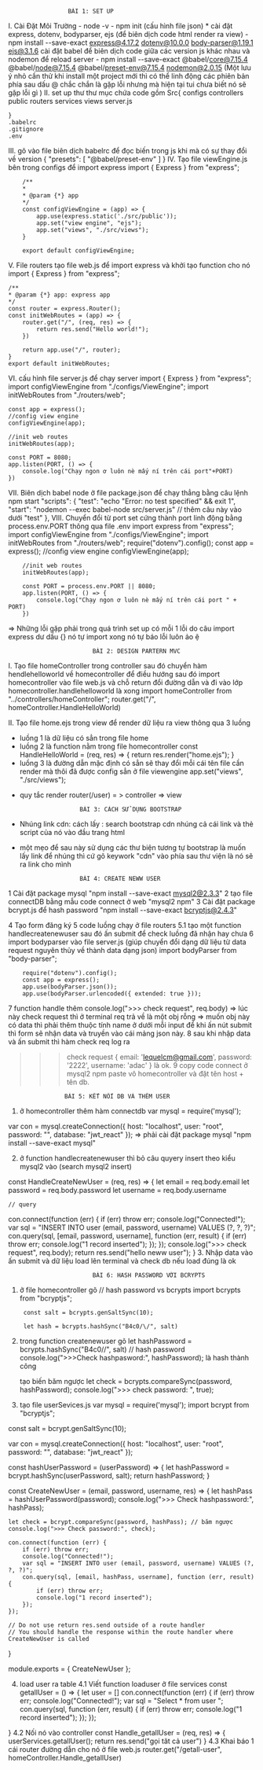                     
                     BÀI 1: SET UP


I. Cài Đặt Môi Trường 
    - node -v
    - npm init (cấu hình file json)
    * cài đặt express, dotenv, bodyparser, ejs (để biên dịch code html render ra view)
    - npm install --save-exact express@4.17.2 dotenv@10.0.0 body-parser@1.19.1 ejs@3.1.6
    cài đặt babel để biên dịch code giữa các version js khác nhau và nodemon để reload server
    - npm install --save-exact @babel/core@7.15.4 @babel/node@7.15.4 @babel/preset-env@7.15.4 nodemon@2.0.15
(Một lưu ý nhỏ cần thử khi install một project mới thì có thể linh động các phiên bản phía sau dấu @ chắc chắn là gặp lỗi nhưng mà hiện tại tui chưa biết nó sẽ gặp lỗi gì  )
II. set up thư thư mục chứa code gồm
    Src{
        configs
        controllers
        public
        routers
        services
        views
        server.js

    }
    .babelrc
    .gitignore
    .env

III. gõ vào file biên dịch babelrc để đọc biến trong js khi mà có sự thay đổi về version
    {
    "presets": [
        "@babel/preset-env"
    ]
}
IV. Tạo file viewEngine.js bên trong configs để import express
        import { Express } from "express";

        /**
        * 
        * @param {*} app 
        */
        const configViewEngine = (app) => {
            app.use(express.static('./src/public'));
            app.set("view engine", "ejs");
            app.set("views", "./src/views");
        }

        export default configViewEngine;
V. File routers tạo file web.js để import express và khởi tạo function cho nó
    import { Express } from "express";

    /**
    * @param {*} app: express app
    */
    const router = express.Router();
    const initWebRoutes = (app) => {
        router.get("/", (req, res) => {
            return res.send("Hello world!");
        })

        return app.use("/", router);
    }
    export default initWebRoutes;

VI. cấu hình file server.js để chạy server
    import { Express } from "express";
    import configViewEngine from "./configs/ViewEngine";
    import initWebRoutes from "./routers/web";

    const app = express();
    //config view engine
    configViewEngine(app);

    //init web routes
    initWebRoutes(app);

    const PORT = 8080;
    app.listen(PORT, () => {
        console.log("Chạy ngon ơ luôn nè mấy ní trên cái port"+PORT)
    })
VII. Biên dịch babel node ở file package.json để chạy thẳng bằng câu lệnh npm start
    "scripts": {
    "test": "echo \"Error: no test specified\" && exit 1",
    "start": "nodemon --exec babel-node src/server.js" // thêm câu này vào dưới "test"
  },
VIII. Chuyển đổi từ port set cứng thành port linh động bằng process.env.PORT thông qua file .env
        import express from "express";
        import configViewEngine from "./configs/ViewEngine";
        import initWebRoutes from "./routers/web";
        require("dotenv").config();
        const app = express();
        //config view engine
        configViewEngine(app);

        //init web routes
        initWebRoutes(app);

        const PORT = process.env.PORT || 8080;
        app.listen(PORT, () => {
            console.log("Chạy ngon ơ luôn nè mấy ní trên cái port " + PORT)
        })

=> Những lỗi gặp phải trong quá trình set up 
  có mỗi 1 lỗi do câu import express dư dấu {} nó tự import xong nó tự báo lỗi luôn ảo ệ

                            BÀI 2: DESIGN PARTERN MVC

I. Tạo file homeController trong controller sau đó chuyển hàm hendlehelloworld về homecontroller để điều hướng
sau đó import homecontroller vào file web.js và chỗ return đổi đường dẫn và đi vào lớp homecontroller.handlehelloworld là xong
import homeController from "../controllers/homeController";
 router.get("/", homeController.HandleHelloWorld)

II. Tạo file home.ejs trong view để render dữ liệu ra view thông qua 3 luồng 
 - luồng 1 là dữ liệu có sẳn trong file home
 - luồng 2 là function nằm trong file homecontroller 
 const HandleHelloWorld = (req, res) => {
    return res.render("home.ejs");
}
- luồng 3 là đường dẫn mặc định có sẳn sẽ thay đổi mỗi cái tên file cần render mà thôi đã được config sẳn ở file viewengine
 app.set("views", "./src/views"); 

 * quy tắc render
 router(/user) = > controller => view


                        BÀI 3: CÁCH SỬ DỤNG BOOTSTRAP
-  Nhúng link cdn: cách lấy : search bootstrap cdn nhúng cả cái link và thẻ script của nó vào đầu trang html
-  một mẹo để sau này sử dụng các thư biện tương tự bootstrap là muốn lấy link để nhúng thì cứ gõ keywork "cdn" vào phía sau thư viện là nó sẽ ra link cho mình


                        BÀI 4: CREATE NEWW USER 
1 Cài đặt package mysql "npm install --save-exact mysql2@2.3.3"
2 tạo file connectDB bằng mẫu code connect ở web "mysql2 npm"
3 Cài đặt package bcrypt.js   để hash password  "npm install --save-exact bcryptjs@2.4.3"  

4 Tạo form đăng ký 
5 code luồng chạy ở file routers
    5.1 tạo một function handlecreatenewuser sau đó ấn submit để check luồng đã nhận hay chưa
6 import bodyparser vào file server.js (giúp chuyển đổi dạng dữ liệu từ data request nguyên thủy về thành data dạng json)
        import bodyParser from "body-parser";

        require("dotenv").config();
        const app = express();
        app.use(bodyParser.json());
        app.use(bodyParser.urlencoded({ extended: true }));
7 function handle thêm console.log(">>> check request", req.body)
=> lúc này check request thì ở terminal req trả về là một obj rỗng 
=> muốn obj này có data thì phải thêm thuộc tính name ở dưới mỗi input để khi ấn nút submit thì form sẽ nhận data và truyền vào cái 
mảng json này. 
8 sau khi nhập data và ấn submit thì hàm check req log ra 
>>> check request { email: 'lequelcm@gmail.com', password: '2222', username: 'adac' } là ok. 
9 copy code connect ở mysql2 npm paste vô homecontroller và đặt tên host + tên db.

                    BÀI 5: KẾT NỐI DB VÀ THÊM USER

1. ở homecontroller thêm hàm connectdb
var mysql = require('mysql');

var con = mysql.createConnection({
    host: "localhost",
    user: "root",
    password: "",
    database: "jwt_react"
});
=> phải cài đặt package mysql "npm install --save-exact mysql"

2. ở function handlecreatenewuser thì bỏ câu quyery insert theo kiểu mysql2 vào (search mysql2 insert)

const HandleCreateNewUser = (req, res) => {
    let email = req.body.email
    let password = req.body.password
    let username = req.body.username

    // query 
   con.connect(function (err) {
        if (err) throw err;
        console.log("Connected!");
        var sql = "INSERT INTO user (email, password, username) VALUES (?, ?, ?)";
        con.query(sql, [email, password, username], function (err, result) {
            if (err) throw err;
            console.log("1 record inserted");
        });
    });
    console.log(">>> check request", req.body);
    return res.send("hello neww user");
}
3. Nhập data vào ấn submit và dữ liệu load lên terminal  và check db nếu load đúng là ok 

                            BÀI 6: HASH PASSWORD VỚI BCRYPTS
            
1. ở file homecontroller gõ 
        // hash password vs bcrypts
        import bcrypts from "bcryptjs";

        const salt = bcrypts.genSaltSync(10);

        let hash = bcrypts.hashSync("B4c0/\/", salt)
2. trong function createnewuser gõ 
  let hashPassword = bcrypts.hashSync("B4c0/\/", salt) // hash password
    console.log(">>>Check hashpasword:", hashPassword); là hash thành công

    tạo biến băm ngược 
    let check = bcrypts.compareSync(password, hashPassword);
    console.log(">>> check password: ", true);
3. tạo file userSevices.js
var mysql = require('mysql');
import bcrypt from "bcryptjs";

const salt = bcrypt.genSaltSync(10);

var con = mysql.createConnection({
    host: "localhost",
    user: "root",
    password: "",
    database: "jwt_react"
});

const hashUserPassword = (userPassword) => {
    let hashPassword = bcrypt.hashSync(userPassword, salt);
    return hashPassword;
}

const CreateNewUser = (email, password, username, res) => {
    let hashPass = hashUserPassword(password);
    console.log(">>> Check hashpassword:", hashPass);

    let check = bcrypt.compareSync(password, hashPass); // băm ngược
    console.log(">>> Check password:", check);

    con.connect(function (err) {
        if (err) throw err;
        console.log("Connected!");
        var sql = "INSERT INTO user (email, password, username) VALUES (?, ?, ?)";
        con.query(sql, [email, hashPass, username], function (err, result) {
            if (err) throw err;
            console.log("1 record inserted");
        });
    });

    // Do not use return res.send outside of a route handler
    // You should handle the response within the route handler where CreateNewUser is called
}

module.exports = {
    CreateNewUser
};

4. load user ra table
4.1 Viết function loaduser ở file services
    const getallUser = () => {
    let user = []
    con.connect(function (err) {
        if (err) throw err;
        console.log("Connected!");
        var sql = "Select * from user ";
        con.query(sql, function (err, result) {
            if (err) throw err;
            console.log("1 record inserted");
        });
    });

}
4.2 Nối nó vào controller 
        const Handle_getallUser = (req, res) => {
            userServices.getallUser();
            return res.send("gọi tăt cả user")
        }
4.3 Khai báo 1 cái router đường dẫn cho nó ở file web.js
        router.get("/getall-user", homeController.Handle_getallUser)